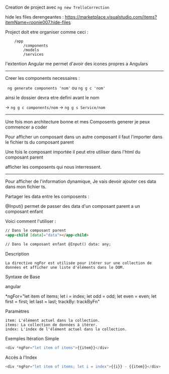 Creation de project avec `ng new TrelloCorrection`

hide les files derengeantes : https://marketplace.visualstudio.com/items?itemName=roonie007.hide-files

Project doit etre organiser comme ceci :

```
	/app
		/components
		/models
		/services
```

l'extention Angular me permet d'avoir des icones propres a Angulars

---

Creer les components necessaires :

` ng generate components 'nom'`
ou
`ng g c 'nom'`

ainsi le dossier devra etre defini avant le nom

-> `ng g c components/nom`
-> `ng g s Service/nom`

---

Une fois mon architecture bonne et mes Composents generer je peux commencer a coder

Pour afficher un composant dans un autre composant il faut l'importer dans le fichier ts du composant parent

Une fois le composant importée il peut etre utiliser dans l'html du composant parent

afficher les composents qui nous interressent.

---

Pour afficher de l'information dynamique, Je vais devoir ajouter ces data dans mon fichier ts.

Partager les data entre les composents :

@Input() permet de passer des data d'un composant parent a un composant enfant

Voici comment l'utiliser :

```html
// Dans le composant parent
<app-child [data]="data"></app-child>

// Dans le composant enfant @Input() data: any;
```

Description

    La directive ngFor est utilisée pour itérer sur une collection de données et afficher une liste d'éléments dans le DOM.

Syntaxe de Base

angular

\*ngFor="let item of items; let i = index; let odd = odd; let even = even; let first = first; let last = last; trackBy: trackByFn"

Paramètres

    item: L'élément actuel dans la collection.
    items: La collection de données à itérer.
    index: L'index de l'élément actuel dans la collection.

Exemples
Itération Simple

```typescript
<div *ngFor="let item of items">{{item}}</div>
```

Accès à l'Index

```typescript
<div *ngFor="let item of items; let i = index">{{i}} - {{item}}</div>
```
